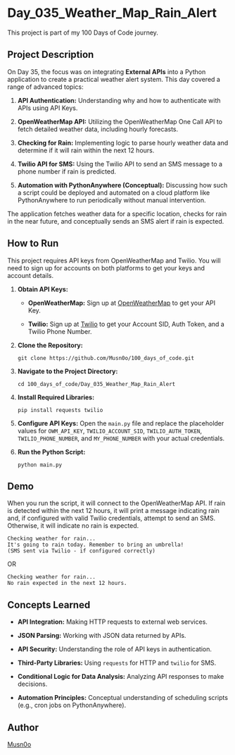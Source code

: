 # Day_035_Weather_Map_Rain_Alert

This project is part of my 100 Days of Code journey.

## Project Description

On Day 35, the focus was on integrating **External APIs** into a Python application to create a practical weather alert system. This day covered a range of advanced topics:

1. **API Authentication:** Understanding why and how to authenticate with APIs using API Keys.
    
2. **OpenWeatherMap API:** Utilizing the OpenWeatherMap One Call API to fetch detailed weather data, including hourly forecasts.
    
3. **Checking for Rain:** Implementing logic to parse hourly weather data and determine if it will rain within the next 12 hours.
    
4. **Twilio API for SMS:** Using the Twilio API to send an SMS message to a phone number if rain is predicted.
    
5. **Automation with PythonAnywhere (Conceptual):** Discussing how such a script could be deployed and automated on a cloud platform like PythonAnywhere to run periodically without manual intervention.
    

The application fetches weather data for a specific location, checks for rain in the near future, and conceptually sends an SMS alert if rain is expected.

## How to Run

This project requires API keys from OpenWeatherMap and Twilio. You will need to sign up for accounts on both platforms to get your keys and account details.

1. **Obtain API Keys:**
    
    - **OpenWeatherMap:** Sign up at [OpenWeatherMap](https://openweathermap.org/api "null") to get your API Key.
        
    - **Twilio:** Sign up at [Twilio](https://www.twilio.com/ "null") to get your Account SID, Auth Token, and a Twilio Phone Number.
        
2. **Clone the Repository:**
    
    ```
    git clone https://github.com/Musn0o/100_days_of_code.git
    ```
    
3. **Navigate to the Project Directory:**
    
    ```
    cd 100_days_of_code/Day_035_Weather_Map_Rain_Alert
    ```

4. **Install Required Libraries:**
    
    ```
    pip install requests twilio
    ```
    
5. **Configure API Keys:** Open the `main.py` file and replace the placeholder values for `OWM_API_KEY`, `TWILIO_ACCOUNT_SID`, `TWILIO_AUTH_TOKEN`, `TWILIO_PHONE_NUMBER`, and `MY_PHONE_NUMBER` with your actual credentials.
    
6. **Run the Python Script:**
    
    ```
    python main.py
    ```
    

## Demo

When you run the script, it will connect to the OpenWeatherMap API. If rain is detected within the next 12 hours, it will print a message indicating rain and, if configured with valid Twilio credentials, attempt to send an SMS. Otherwise, it will indicate no rain is expected.

```
Checking weather for rain...
It's going to rain today. Remember to bring an umbrella!
(SMS sent via Twilio - if configured correctly)
```

OR

```
Checking weather for rain...
No rain expected in the next 12 hours.
```

## Concepts Learned

- **API Integration:** Making HTTP requests to external web services.
    
- **JSON Parsing:** Working with JSON data returned by APIs.
    
- **API Security:** Understanding the role of API keys in authentication.
    
- **Third-Party Libraries:** Using `requests` for HTTP and `twilio` for SMS.
    
- **Conditional Logic for Data Analysis:** Analyzing API responses to make decisions.
    
- **Automation Principles:** Conceptual understanding of scheduling scripts (e.g., cron jobs on PythonAnywhere).

## Author

[Musn0o](https://github.com/Musn0o)
